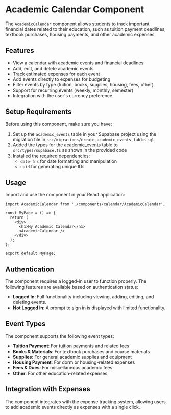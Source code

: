 # Academic Calendar Component

The `AcademicCalendar` component allows students to track important financial dates related to their education, such as tuition payment deadlines, textbook purchases, housing payments, and other academic expenses.

## Features

- View a calendar with academic events and financial deadlines
- Add, edit, and delete academic events
- Track estimated expenses for each event
- Add events directly to expenses for budgeting
- Filter events by type (tuition, books, supplies, housing, fees, other)
- Support for recurring events (weekly, monthly, semester)
- Integration with the user's currency preference

## Setup Requirements

Before using this component, make sure you have:

1. Set up the `academic_events` table in your Supabase project using the migration file in `src/migrations/create_academic_events_table.sql`
2. Added the types for the academic_events table to `src/types/supabase.ts` as shown in the provided code
3. Installed the required dependencies:
   - `date-fns` for date formatting and manipulation
   - `uuid` for generating unique IDs

## Usage

Import and use the component in your React application:

```tsx
import AcademicCalendar from './components/calendar/AcademicCalendar';

const MyPage = () => {
  return (
    <div>
      <h1>My Academic Calendar</h1>
      <AcademicCalendar />
    </div>
  );
};

export default MyPage;
```

## Authentication

The component requires a logged-in user to function properly. The following features are available based on authentication status:

- **Logged In**: Full functionality including viewing, adding, editing, and deleting events.
- **Not Logged In**: A prompt to sign in is displayed with limited functionality.

## Event Types

The component supports the following event types:

- **Tuition Payment**: For tuition payments and related fees
- **Books & Materials**: For textbook purchases and course materials
- **Supplies**: For general academic supplies and equipment
- **Housing Payment**: For dorm or housing-related expenses
- **Fees & Dues**: For miscellaneous academic fees
- **Other**: For other education-related expenses

## Integration with Expenses

The component integrates with the expense tracking system, allowing users to add academic events directly as expenses with a single click. 